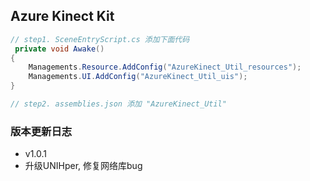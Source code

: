 ## Azure Kinect Kit


```c#
// step1. SceneEntryScript.cs 添加下面代码
 private void Awake()
{
    Managements.Resource.AddConfig("AzureKinect_Util_resources");
    Managements.UI.AddConfig("AzureKinect_Util_uis");
}

// step2. assemblies.json 添加 "AzureKinect_Util"

```

### 版本更新日志
- v1.0.1
 - 升级UNIHper, 修复网络库bug